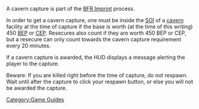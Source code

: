 A cavern capture is part of the [BFR Imprint](/BFR_Imprint "wikilink")
process.

In order to get a cavern capture, one must be inside the
[SOI](/SOI "wikilink") of a [cavern](/caverns "wikilink") facility at the
time of capture if the base is worth (at the time of this writing) 450
[BEP](/Battle_Experience_Points "wikilink") or
[CEP](/Command_Experience_Points "wikilink"). Resecures also count if
they are worth 450 BEP or CEP, but a resecure can only count towards the
cavern capture requirement every 20 minutes.

If a cavern capture is awarded, the HUD displays a message alerting the
player to the capture.

Beware: If you are killed right before the time of capture, do not
respawn. Wait until after the capture to click your respawn button, or
else you will not be awarded the capture.

[Category:Game Guides](/Category:Game_Guides "wikilink")

